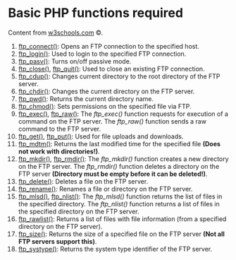 # Basic PHP functions required
<p>Content from <a href="https://w3schools.com">w3schools.com</a> &copy;.</p>
<ol>
  <li><a href="https://www.w3schools.com/php/func_ftp_connect.asp">ftp_connect()</a>: Opens an FTP connection to the specified host.</li>
  <li><a href="https://www.w3schools.com/php/func_ftp_login.asp">ftp_login()</a>: Used to login to the specified FTP connection.</li>
  <li><a href="https://www.w3schools.com/php/func_ftp_pasv.asp">ftp_pasv()</a>: Turns on/off passive mode.</li>
  <li><a href="https://www.w3schools.com/php/func_ftp_close.asp">ftp_close()</a>, <a href="https://www.w3schools.com/php/func_ftp_quit.asp">ftp_quit()</a>: Used to close an existing FTP connection.</li>
  <li><a href="https://www.w3schools.com/php/func_ftp_cdup.asp">ftp_cdup()</a>: Changes current directory to the root directory of the FTP server.</li>
  <li><a href="https://www.w3schools.com/php/func_ftp_chdir.asp">ftp_chdir()</a>: Changes the current directory on the FTP server.</li>
  <li><a href="https://www.w3schools.com/php/func_ftp_pwd.asp">ftp_pwd()</a>: Returns the current directory name.</li>
  <li><a href="https://www.w3schools.com/php/func_ftp_chmod.asp">ftp_chmod()</a>: Sets permissions on the specified file via FTP.</li>
  <li><a href="https://www.w3schools.com/php/func_ftp_exec.asp">ftp_exec()</a>, <a href="https://www.w3schools.com/php/func_ftp_raw.asp">ftp_raw()</a>: The <i>ftp_exec()</i> function requests for execution of a command on the FTP server. The <i>ftp_raw()</i> function sends a raw command to the FTP server.</li>
  <li><a href="https://www.w3schools.com/php/func_ftp_get.asp">ftp_get()</a>, <a href="https://www.w3schools.com/php/func_ftp_put.asp">ftp_put()</a>: Used for file uploads and downloads.</li>
  <li><a href="https://www.w3schools.com/php/func_ftp_mdtm.asp">ftp_mdtm()</a>: Returns the last modified time for the specified file <b>(Does not work with directories!)</b>.</li>
  <li><a href="https://www.w3schools.com/php/func_ftp_mkdir.asp">ftp_mkdir()</a>, <a href="https://www.w3schools.com/php/func_ftp_rmdir.asp">ftp_rmdir()</a>: The <i>ftp_mkdir()</i> function creates a new directory on the FTP server. The <i>ftp_rmdir()</i> function deletes a directory on the FTP server <b>(Directory must be empty before it can be deleted!)</b>.</li>
  <li><a href="https://www.w3schools.com/php/func_ftp_delete.asp">ftp_delete()</a>: Deletes a file on the FTP server.</li>
  <li><a href="https://www.w3schools.com/php/func_ftp_rename.asp">ftp_rename()</a>: Renames a file or directory on the FTP server.</li>
  <li><a href="https://www.w3schools.com/php/func_ftp_mlsd.asp">ftp_mlsd()</a>, <a href="https://www.w3schools.com/php/func_ftp_nlist.asp">ftp_nlist()</a>: The <i>ftp_mlsd()</i> function returns the list of files in the specified directory. The <i>ftp_nlist()</i> function returns a list of files in the specified directory on the FTP server.</li>
  <li><a href="https://www.w3schools.com/php/func_ftp_rawlist.asp">ftp_rawlist()</a>: Returns a list of files with file information (from a specified directory on the FTP server).</li>
  <li><a href="https://www.w3schools.com/php/func_ftp_size.asp">ftp_size()</a>: Returns the size of a specified file on the FTP server <b>(Not all FTP servers support this)</b>.</li>
  <li><a href="https://www.w3schools.com/php/func_ftp_systype.asp">ftp_systype()</a>: Returns the system type identifier of the FTP server.</li>
</ol>
